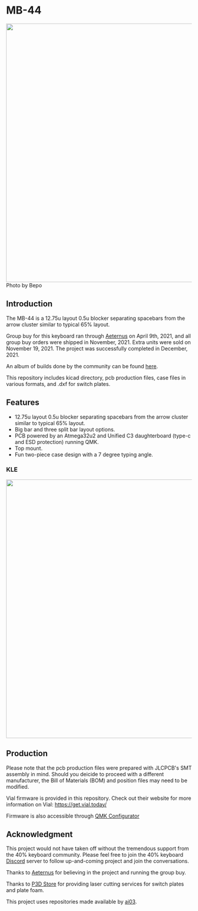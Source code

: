 # MB-44
 
 <img src="https://imgur.com/LbTlMM9.jpg)" width="700px" />
 Photo by Bepo


## Introduction

The MB-44 is a 12.75u layout 0.5u blocker separating spacebars from the arrow cluster similar to typical 65% layout. 

Group buy for this keyboard ran through [Aeternus](https://store.aeternus.co/) on April 9th, 2021, and all group buy orders were shipped in November, 2021. Extra units were sold on November 19, 2021. The project was successfully completed in December, 2021. 

An album of builds done by the community can be found [here](https://imgur.com/a/fWQOlQ8).

This repository includes kicad directory, pcb production files, case files in various formats, and .dxf for switch plates.


## Features
- 12.75u layout 0.5u blocker separating spacebars from the arrow cluster similar to typical 65% layout. 
- Big bar and three split bar layout options.
- PCB powered by an Atmega32u2 and Unified C3 daughterboard (type-c and ESD protection) running QMK.
- Top mount.
- Fun two-piece case design with a 7 degree typing angle.

### KLE
<img src="https://github.com/melonbred/open-source-projects/blob/main/keyboards/mb44/images/mb44_kle.png?raw=true" width="700px" />

## Production
Please note that the pcb production files were prepared with JLCPCB's SMT assembly in mind. Should you deicide to proceed with a different manufacturer, the Bill of Materials (BOM) and position files may need to be modified.

Vial firmware is provided in this repository. Check out their website for more information on Vial: https://get.vial.today/

Firmware is also accessible through [QMK Configurator](https://config.qmk.fm/#/mb44/LAYOUT_default)


## Acknowledgment

This project would not have taken off without the tremendous support from the  40% keyboard community. Please feel free to join the 40% keyboard [Discord](https://discord.com/invite/40percent) server to follow up-and-coming project and join the conversations.

Thanks to [Aeternus](https://store.aeternus.co/) for believing in the project and running the group buy.

Thanks to [P3D Store](https://p3dstore.com/) for providing laser cutting services for switch plates and plate foam.

This project uses repositories made available by [ai03](https://github.com/ai03-2725/).

